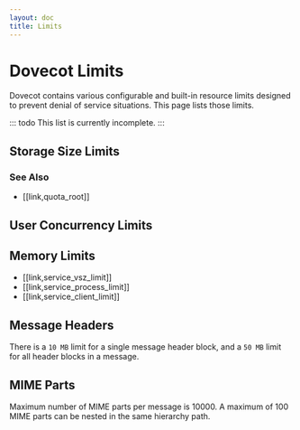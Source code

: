 ```yaml
---
layout: doc
title: Limits
---
```


# Dovecot Limits

Dovecot contains various configurable and built-in resource limits designed to
prevent denial of service situations. This page lists those limits.

::: todo
This list is currently incomplete.
:::

## Storage Size Limits

<SettingsComponent tag="storage_size_limits" level="5" />

### See Also

* [[link,quota_root]]

## User Concurrency Limits

<SettingsComponent tag="user_concurrency_limits" level="5" />

## Memory Limits

 * [[link,service_vsz_limit]]
 * [[link,service_process_limit]]
 * [[link,service_client_limit]]

## Message Headers

There is a `10 MB` limit for a single message header block, and a `50 MB`
limit for all header blocks in a message.

## MIME Parts

Maximum number of MIME parts per message is 10000. A maximum of 100 MIME parts
can be nested in the same hierarchy path.
